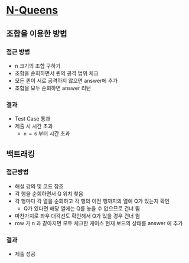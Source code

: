 # [N-Queens](https://leetcode.com/problems/n-queens/)

## 조합을 이용한 방법

### 접근 방법

- n 크기의 조합 구하기
- 조합을 순회하면서 퀸의 공격 범위 체크
- 모든 퀸이 서로 공격하지 않으면 answer에 추가
- 조합을 모두 순회하면 answer 리턴

### 결과

- Test Case 통과
- 제출 시 시간 초과
    - `n = 6` 부터 시간 초과

## 백트래킹

### 접근방법

- 해설 강의 및 코드 참조
- 각 행을 순회하면서 Q 위치 찾음
- 각 행마다 각 열을 순회하고 각 행의 이전 행까지의 열에 Q가 있는지 확인
    - Q가 있다면 해당 열에는 Q를 놓을 수 없으므로 건너 뜀
- 마찬가지로 좌우 대각선도 확인해서 Q가 있을 경우 건너 뜀
- row 가 n 과 같아지면 모두 체크한 케이스 현재 보드의 상태를 answer 에 추가

### 결과

- 제출 성공